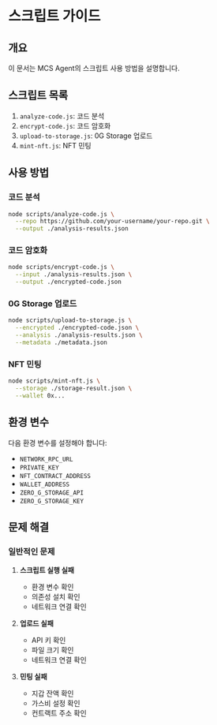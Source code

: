 # 스크립트 가이드

## 개요

이 문서는 MCS Agent의 스크립트 사용 방법을 설명합니다.

## 스크립트 목록

1. `analyze-code.js`: 코드 분석
2. `encrypt-code.js`: 코드 암호화
3. `upload-to-storage.js`: 0G Storage 업로드
4. `mint-nft.js`: NFT 민팅

## 사용 방법

### 코드 분석

```bash
node scripts/analyze-code.js \
  --repo https://github.com/your-username/your-repo.git \
  --output ./analysis-results.json
```

### 코드 암호화

```bash
node scripts/encrypt-code.js \
  --input ./analysis-results.json \
  --output ./encrypted-code.json
```

### 0G Storage 업로드

```bash
node scripts/upload-to-storage.js \
  --encrypted ./encrypted-code.json \
  --analysis ./analysis-results.json \
  --metadata ./metadata.json
```

### NFT 민팅

```bash
node scripts/mint-nft.js \
  --storage ./storage-result.json \
  --wallet 0x...
```

## 환경 변수

다음 환경 변수를 설정해야 합니다:

- `NETWORK_RPC_URL`
- `PRIVATE_KEY`
- `NFT_CONTRACT_ADDRESS`
- `WALLET_ADDRESS`
- `ZERO_G_STORAGE_API`
- `ZERO_G_STORAGE_KEY`

## 문제 해결

### 일반적인 문제

1. **스크립트 실행 실패**
   - 환경 변수 확인
   - 의존성 설치 확인
   - 네트워크 연결 확인

2. **업로드 실패**
   - API 키 확인
   - 파일 크기 확인
   - 네트워크 연결 확인

3. **민팅 실패**
   - 지갑 잔액 확인
   - 가스비 설정 확인
   - 컨트랙트 주소 확인 